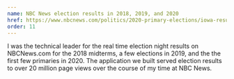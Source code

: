 ```yaml
---
name: NBC News election results in 2018, 2019, and 2020
href: https://www.nbcnews.com/politics/2020-primary-elections/iowa-results
order: 11
---
```


I was the technical leader for the real time election night results on NBCNews.com for the 2018 midterms, a few elections in 2019, and the the first few primaries in 2020. The application we built served election results to over 20 million page views over the course of my time at NBC News.
